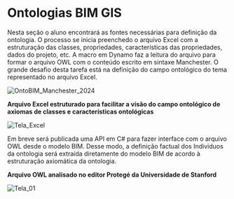 
# Ontologias BIM GIS 

Nesta seção o aluno encontrará as fontes necessárias para definição da ontologia. O processo se inicia preenchedo o arquivo Excel com a estruturação das classes, propriedades, características das propriedades, dados do projeto, etc. A macro em Dynamo faz a leitura do arquivo para formar o arquivo OWL com o conteúdo escrito em sintaxe Manchester. 
O grande desafio desta tarefa está na definição do campo ontológico do tema representado no arquivo Excel. 
   
![OntoBIM_Manchester_2024](https://github.com/JLMenegotto/OntologiaBIM/assets/9437020/3044ea54-d366-47fb-9b30-8c10b885b272)

**Arquivo Excel estruturado para facilitar a visão do campo ontológico de axiomas de classes e características ontológicas**

  ![Tela_Excel](https://github.com/JLMenegotto/OntologiaBIM/assets/9437020/0b8a08d7-0689-4c31-aacf-835c13487c3b)

Em breve será publicada uma API em C# para fazer interface com o arquivo OWL desde o modelo BIM. Desse modo, a definição factual dos Individuos da ontologia será extraída diretamente do modelo BIM de acordo à estruturação axiomática da ontologia.

**Arquivo OWL analisado no editor Protegé da Universidade de Stanford**
 
![Tela_01](https://github.com/JLMenegotto/OntologiaBIM/assets/9437020/229992a0-fb3e-459b-a532-ab93ad930094)

